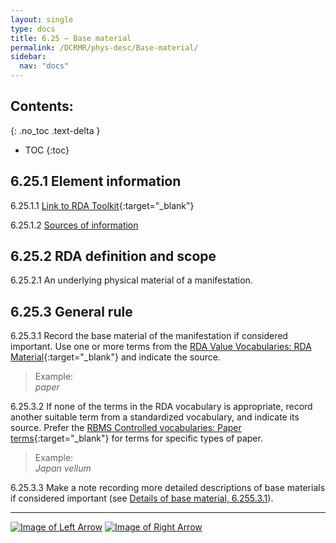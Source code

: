 ```yaml
---
layout: single
type: docs
title: 6.25 — Base material
permalink: /DCRMR/phys-desc/Base-material/
sidebar:
  nav: "docs"
---
```


## Contents:
{: .no_toc .text-delta }

- TOC
{:toc}

## 6.25.1 Element information

<a name="6.25.1.1">6.25.1.1</a> [Link to RDA Toolkit](https://beta.rdatoolkit.org/en-US_ala-f96b31a0-8dd8-324c-a2e7-28f9540f665e){:target="_blank"}

<a name="6.25.1.2">6.25.1.2</a> [Sources of information](/DCRMR/phys-desc/#6011-sources-of-information) 

## 6.25.2 RDA definition and scope

<a name="6.25.2.1">6.25.2.1</a> An underlying physical material of a manifestation.

## 6.25.3 General rule

<a name="6.25.3.1">6.25.3.1</a> Record the base material of the manifestation if considered important. Use one or more terms from the [RDA Value Vocabularies: RDA Material](http://www.rdaregistry.info/termList/RDAMaterial/){:target="_blank"} and indicate the source.

>Example:  
><CITE>paper</CITE>

<a name="6.25.3.2">6.25.3.2</a> If none of the terms in the RDA vocabulary is appropriate, record another suitable term from a standardized vocabulary, and indicate its source. Prefer the [RBMS Controlled vocabularies: Paper terms](http://rbms.info/vocabularies/paper/alphabetical_list.htm){:target="_blank"} for terms for specific types of paper.

>Example:  
><CITE>Japan vellum</CITE>

<a name="6.25.3.3">6.25.3.3</a> Make a note recording more detailed descriptions of base materials if considered important (see [Details of base material, 6.255.3.1](/DCRMR/phys-desc/Details-of-base-material/#6.255.3.1)).

---

[![Image of Left Arrow](https://rbms-bsc.github.io/DCRMR/assets/pictures/navigation/Arrow_Left.png "6.245 — Note on dimensions of manifestation")](/DCRMR/phys-desc/Note-on-dimensions-of-manifestation/) [![Image of Right Arrow](https://rbms-bsc.github.io/DCRMR/assets/pictures/navigation/Arrow_Right.png "6.255 — Details of base material")](/DCRMR/phys-desc/Details-of-base-material/)